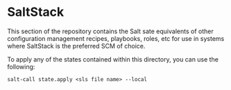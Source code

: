 # SaltStack

This section of the repository contains the Salt sate equivalents of other 
configuration management recipes, playbooks, roles, etc for use in systems 
where SaltStack is the preferred SCM of choice.

To apply any of the states contained within this directory, you can use the
following:

    salt-call state.apply <sls file name> --local

